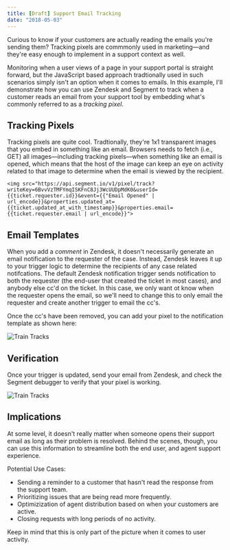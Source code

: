 ```yaml
---
title: [Draft] Support Email Tracking
date: "2018-05-03"
---
```


Curious to know if your customers are actually reading the emails you're sending them? Tracking pixels are commmonly used in marketing—and they're easy enough to implement in a support context as well. 

<!-- end -->

Monitoring when a user views of a page in your support portal is straight forward, but the JavaScript based approach tradtionally used in such scenarios simply isn't an option when it comes to emails. In this example, I'll demonstrate how you can use Zendesk and Segment to track when a customer reads an email from your support tool by embedding what's commonly referred to as a _tracking pixel_. 

## Tracking Pixels

Tracking pixels are quite cool. Tradtionally, they're 1x1 transparent images that you embed in something like an email. Browsers needs to fetch (i.e., GET) all images—including tracking pixels—when something like an email is opened, which means that the host of the image can keep an eye on activity related to that image to determine when the email is viewed by the recipient.  


```
<img src="https://api.segment.io/v1/pixel/track?writeKey=6BvvVzTMFYmqISKFnC8Jj3WcUUDpMdK0&userId={{ticket.requester.id}}&event={{"Email Opened" | url_encode}}&properties.updated_at={{ticket.updated_at_with_timestamp}}&properties.email={{ticket.requester.email | url_encode}}">
```

## Email Templates

When you add a _comment_ in Zendesk, it doesn't necessarily generate an email notification to the requester of the case. Instead, Zendesk leaves it up to your trigger logic to determine the recipients of any case related notifcations. The default Zendesk notification trigger sends  notification to both the requester (the end-user that created the ticket in most cases), and anybody else cc'd on the ticket. In this case, we only want ot know when the requester opens the email, so we'll need to change this to only email the requester and create another trigger to email the cc's. 

Once the cc's have been removed, you can add your pixel to the notification template as shown here: 

![Train Tracks](./traintrack.jpg)

## Verification

Once your trigger is updated, send your email from Zendesk, and check the Segment debugger to verify that your pixel is working. 

![Train Tracks](./traintrack.jpg)

## Implications

At some level, it doesn't really matter when someone opens their support email as long as their problem is resolved. Behind the scenes, though, you can use this information to streamline both the end user, and agent support experience. 

Potential Use Cases:
- Sending a reminder to a customer that hasn't read the response from the support team. 
- Prioritizing issues that are being read more frequently.
- Optimizization of agent distribution based on when your customers are active. 
- Closing requests with long periods of no activity. 

Keep in mind that this is only part of the picture when it comes to user activity. 